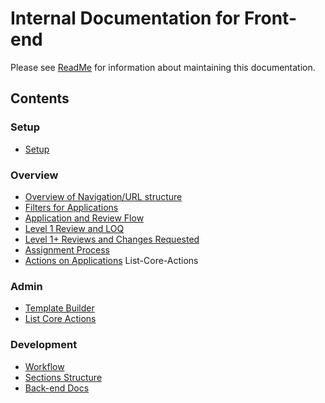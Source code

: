 # Internal Documentation for Front-end

Please see [ReadMe](__README.md) for information about maintaining this documentation.

## Contents

### Setup

- [Setup](setup/Setup.md)

### Overview

- [Overview of Navigation/URL structure](Overview-of-Navigation-&-URL-structure.md)
- [Filters for Applications](Filters-for-Applications.md)
- [Application and Review Flow](Application-and-Review-Flow.md)
- [Level 1 Review and LOQ](Level-1-Review-And-LOQ.md)
- [Level 1+ Reviews and Changes Requested](Level-1+-Reviews-and-Changes-Requested.md)
- [Assignment Process](Assignment-Process.md)
- [Actions on Applications](Actions-on-Applications.md)
  List-Core-Actions

### Admin

- [Template Builder](Template-Builder.md)
- [List Core Actions](List-Core-Actions.md)

### Development

- [Workflow](Development-Workflow.md)
- [Sections Structure](Sections-Structure.md)
- [Back-end Docs](https://github.com/openmsupply/application-manager-server/wiki)

